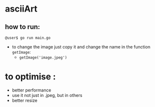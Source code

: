 # asciiArt

## how to run:

```console
@user$ go run main.go
```

- to change the image just copy it and change the name in the function `getImage`:
    - `getImage('image.jpeg')`

# to optimise :

- better performance
- use it not just in .jpeg, but in others
- better resize